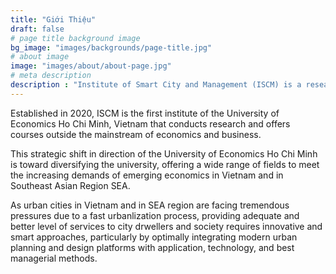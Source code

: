 ```yaml
---
title: "Giới Thiệu"
draft: false
# page title background image
bg_image: "images/backgrounds/page-title.jpg"
# about image
image: "images/about/about-page.jpg"
# meta description
description : "Institute of Smart City and Management (ISCM) is a research institute belong to the School of Technology and Design (STD) of the University of Economics Ho Chi Minh (UEH). Research and education activities are fundementally formulated based on the concept of integration of frontier architectural, technological and engineering applications and modelling. ."
---
```


Established in 2020, ISCM is the first institute of the University of Economics Ho Chi Minh, Vietnam that conducts research and offers courses outside the mainstream of economics and business.

This strategic shift in direction of the University of Economics Ho Chi Minh is toward diversifying the university, offering a wide range of fields to meet the increasing demands of emerging economics in Vietnam and in Southeast Asian Region SEA.

As urban cities in Vietnam and in SEA region are facing tremendous pressures due to a fast urbanlization process, providing adequate and better level of services to city drwellers and society requires innovative and smart approaches, particularly by optimally integrating modern urban planning and design platforms with application, technology, and best managerial methods.
